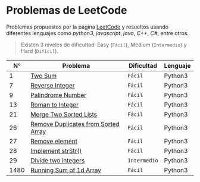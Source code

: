 # Problemas de **LeetCode**

Problemas propuestos por la página [LeetCode](https://leetcode.com/problemset/all/) y resueltos usando diferentes lenguajes como _python3_, _javascript_, _java_, _C++_, _C#_, entre otros.

>Existen 3 niveles de dificultad: Easy (`Fácil`), Medium (`Intermedio`) y Hard (`Difícil`).

| N° | Problema | Dificultad | Lenguaje |
|-|-|-|-|
| 1 | [Two Sum](1_twoSum.py) | `Fácil` | Python3 |
| 7 | [Reverse Integer](7_reverseInteger.py) | `Fácil` | Python3 |
| 9 | [Palindrome Number](9_palindromeNumber.py) | `Fácil` | Python3 |
| 13 | [Roman to Integer](13_romanToInt.py) | `Fácil` | Python3 |
| 21 | [Merge Two Sorted Lists](21_merge2sortedLists.py) | `Fácil` | Python3 |
| 26 | [Remove Duplicates from Sorted Array](26_removeDuplicates.py) | `Fácil` | Python3 |
| 27 | [Remove element](27_removeElement.py) | `Fácil` | Python3 |
| 28 | [Implement strStr()](28_implementstrStr.py) | `Fácil` | Python3 |
| 29 | [Divide two integers](29_divide2Integers.py) | `Intermedio` | Python3 |
| 1480 | [Running Sum of 1d Array](1480_runingSum1dArray.py) | `Fácil` | Python3 |
